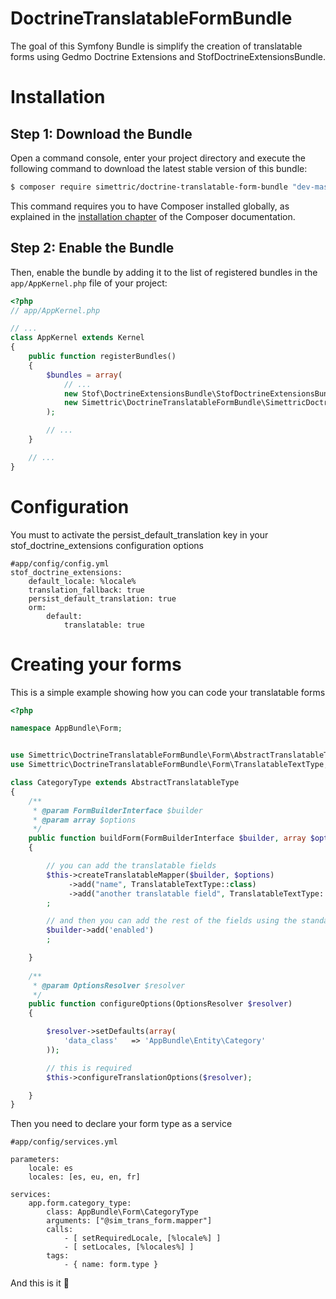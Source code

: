 # DoctrineTranslatableFormBundle

The goal of this Symfony Bundle is simplify the creation of translatable forms using Gedmo Doctrine Extensions and StofDoctrineExtensionsBundle.


Installation
============

Step 1: Download the Bundle
---------------------------

Open a command console, enter your project directory and execute the
following command to download the latest stable version of this bundle:

```bash
$ composer require simettric/doctrine-translatable-form-bundle "dev-master"
```

This command requires you to have Composer installed globally, as explained
in the [installation chapter](https://getcomposer.org/doc/00-intro.md)
of the Composer documentation.

Step 2: Enable the Bundle
-------------------------

Then, enable the bundle by adding it to the list of registered bundles
in the `app/AppKernel.php` file of your project:

```php
<?php
// app/AppKernel.php

// ...
class AppKernel extends Kernel
{
    public function registerBundles()
    {
        $bundles = array(
            // ...
            new Stof\DoctrineExtensionsBundle\StofDoctrineExtensionsBundle(),
            new Simettric\DoctrineTranslatableFormBundle\SimettricDoctrineTranslatableFormBundle(),
        );

        // ...
    }

    // ...
}
```

Configuration
=============

You must to activate the persist_default_translation key in your stof_doctrine_extensions configuration options

    #app/config/config.yml
    stof_doctrine_extensions:
        default_locale: %locale%
        translation_fallback: true
        persist_default_translation: true
        orm:
            default:
                translatable: true
                
                
Creating your forms
===================

This is a simple example showing how you can code your translatable forms

```php
<?php

namespace AppBundle\Form;


use Simettric\DoctrineTranslatableFormBundle\Form\AbstractTranslatableType;
use Simettric\DoctrineTranslatableFormBundle\Form\TranslatableTextType;

class CategoryType extends AbstractTranslatableType
{
    /**
     * @param FormBuilderInterface $builder
     * @param array $options
     */
    public function buildForm(FormBuilderInterface $builder, array $options)
    {

        // you can add the translatable fields
        $this->createTranslatableMapper($builder, $options)
             ->add("name", TranslatableTextType::class)
             ->add("another translatable field", TranslatableTextType::class)
        ;

        // and then you can add the rest of the fields using the standard way
        $builder->add('enabled')
        ;

    }
    
    /**
     * @param OptionsResolver $resolver
     */
    public function configureOptions(OptionsResolver $resolver)
    {

        $resolver->setDefaults(array(
            'data_class'   => 'AppBundle\Entity\Category'
        ));

        // this is required
        $this->configureTranslationOptions($resolver);

    }
}

```

Then you need to declare your form type as a service

    #app/config/services.yml
    
    parameters:
        locale: es
        locales: [es, eu, en, fr]
    
    services:
        app.form.category_type:
            class: AppBundle\Form\CategoryType
            arguments: ["@sim_trans_form.mapper"]
            calls:
                - [ setRequiredLocale, [%locale%] ]
                - [ setLocales, [%locales%] ]
            tags:
                - { name: form.type }
                
And this is it :beer:

